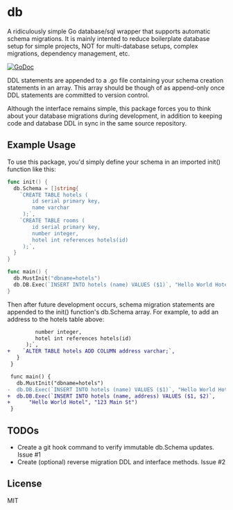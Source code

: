 # db
A ridiculously simple Go database/sql wrapper that supports automatic schema
migrations. It is mainly intented to reduce boilerplate database setup for
simple projects, NOT for multi-database setups, complex migrations, dependency
management, etc.

[![GoDoc](https://godoc.org/github.com/pbnjay/db?status.svg)](http://godoc.org/github.com/pbnjay/db)

DDL statements are appended to a .go file containing your schema creation
statements in an array. This array should be though of as append-only once DDL
statements are committed to version control.

Although the interface remains simple, this package forces you to think about
your database migrations during development, in addition to keeping code and
database DDL in sync in the same source repository.

## Example Usage

To use this package, you'd simply define your schema in an imported init()
function like this:

```go
func init() {
  db.Schema = []string{
    `CREATE TABLE hotels (
        id serial primary key,
        name varchar
     );`,
    `CREATE TABLE rooms (
        id serial primary key,
        number integer,
        hotel int references hotels(id)
     );`,
  }
}

func main() {
  db.MustInit("dbname=hotels")
  db.DB.Exec(`INSERT INTO hotels (name) VALUES ($1)`, "Hello World Hotel")
}
```

Then after future development occurs, schema migration statements are
appended to the init() function's db.Schema array. For example, to add an
address to the hotels table above:

```diff
         number integer,
         hotel int references hotels(id)
      );`,
+    `ALTER TABLE hotels ADD COLUMN address varchar;`,
   }
 }

 func main() {
   db.MustInit("dbname=hotels")
-  db.DB.Exec(`INSERT INTO hotels (name) VALUES ($1)`, "Hello World Hotel")
+  db.DB.Exec(`INSERT INTO hotels (name, address) VALUES ($1, $2)`,
+      "Hello World Hotel", "123 Main St")
 }
```

## TODOs

 - Create a git hook command to verify immutable db.Schema updates. Issue #1
 - Create (optional) reverse migration DDL and interface methods. Issue #2

## License

MIT
